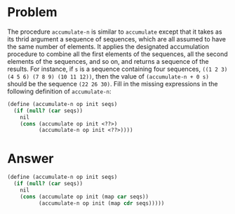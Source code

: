 # Problem

The procedure `accumulate-n` is similar to `accumulate` except that it takes as its thrid argument a sequence of sequences, which are all assumed to have the same number of elements. It applies the designated accumulation procedure to combine all the first elements of the sequences, all the second elements of the sequences, and so on, and returns a sequence of the results. For instance, if `s` is a sequence containing four sequences, `((1 2 3) (4 5 6) (7 8 9) (10 11 12))`, then the value of `(accumulate-n + 0 s)` should be the sequence `(22 26 30)`. Fill in the missing expressions in the following definition of `accumulate-n`:

```scheme
(define (accumulate-n op init seqs)
  (if (null? (car seqs))
    nil
    (cons (accumulate op init <??>)
          (accumulate-n op init <??>))))
```

# Answer

```scheme
(define (accumulate-n op init seqs)
  (if (null? (car seqs))
    nil
    (cons (accumulate op init (map car seqs))
          (accumulate-n op init (map cdr seqs)))))
```
